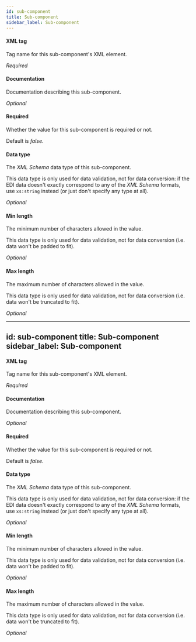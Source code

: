 ```yaml
---
id: sub-component
title: Sub-component
sidebar_label: Sub-component
---
```

#### XML tag
Tag name for this sub-component's XML element.

<i>Required</i>

#### Documentation
Documentation describing this sub-component.

<i>Optional</i>

#### Required
Whether the value for this sub-component is required or not.

Default is <i>false</i>.

#### Data type
The <i>XML Schema</i> data type of this sub-component.

This data type is only used for data validation, not for data conversion: if the EDI data doesn't exactly correspond to any of the <i>XML Schema</i> formats, use <code>xs:string</code> instead (or just don't specify any type at all).

<i>Optional</i>

#### Min length
The minimum number of characters allowed in the value.

This data type is only used for data validation, not for data conversion (i.e. data won't be padded to fit).

<i>Optional</i>

#### Max length
The maximum number of characters allowed in the value.

This data type is only used for data validation, not for data conversion (i.e. data won't be truncated to fit).

<i>Optional</i>

---
id: sub-component
title: Sub-component
sidebar_label: Sub-component
---
#### XML tag
Tag name for this sub-component's XML element.

<i>Required</i>

#### Documentation
Documentation describing this sub-component.

<i>Optional</i>

#### Required
Whether the value for this sub-component is required or not.

Default is <i>false</i>.

#### Data type
The <i>XML Schema</i> data type of this sub-component.

This data type is only used for data validation, not for data conversion: if the EDI data doesn't exactly correspond to any of the <i>XML Schema</i> formats, use <code>xs:string</code> instead (or just don't specify any type at all).

<i>Optional</i>

#### Min length
The minimum number of characters allowed in the value.

This data type is only used for data validation, not for data conversion (i.e. data won't be padded to fit).

<i>Optional</i>

#### Max length
The maximum number of characters allowed in the value.

This data type is only used for data validation, not for data conversion (i.e. data won't be truncated to fit).

<i>Optional</i>

